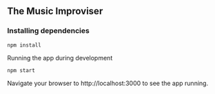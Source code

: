## The Music Improviser

### Installing dependencies

```
npm install
```

Running the app during development

```
npm start
```

Navigate your browser to http://localhost:3000 to see the app running.
